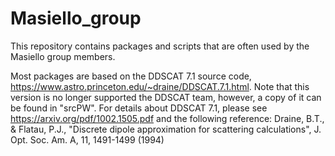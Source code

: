 # Masiello_group
This repository contains packages and scripts that are often used by the Masiello group members. 

Most packages are based on the DDSCAT 7.1 source code, https://www.astro.princeton.edu/~draine/DDSCAT.7.1.html. Note that this version is no longer supported the DDSCAT team, however, a copy of it can be found in "srcPW". For details about DDSCAT 7.1, please see https://arxiv.org/pdf/1002.1505.pdf and the following reference:
  Draine, B.T., & Flatau, P.J., "Discrete dipole approximation for scattering calculations", J. Opt. Soc. Am. A, 11, 1491-1499 (1994)  
